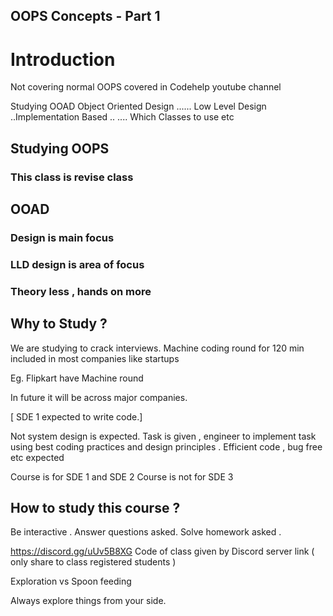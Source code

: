 <h2> OOPS Concepts - Part 1 </h2>

<h1> Introduction </h1>

Not covering normal OOPS covered in Codehelp youtube channel 

Studying OOAD Object Oriented Design ...... Low Level Design ..Implementation Based ..
.... Which Classes to use etc 

## Studying OOPS 
### This class is revise class

## OOAD 

### Design is main focus 
### LLD design is area of focus 

### Theory less , hands on more 


## Why to Study ?


We are studying to crack interviews.
Machine coding round for 120 min included in most companies like startups

Eg. Flipkart have Machine round 

In future it will be across major companies.

[ SDE 1 expected to write code.]

Not system design is expected.
Task is given , engineer to implement task using best coding practices and design principles .
Efficient code , bug free etc expected 

Course is for SDE 1 and SDE 2 
Course is not for SDE 3 

## How to study this course ?

Be interactive .
Answer questions asked.
Solve homework asked .

https://discord.gg/uUv5B8XG
Code of class given by Discord server link ( only share to class registered students )

Exploration vs Spoon feeding 

Always explore things from your side.









